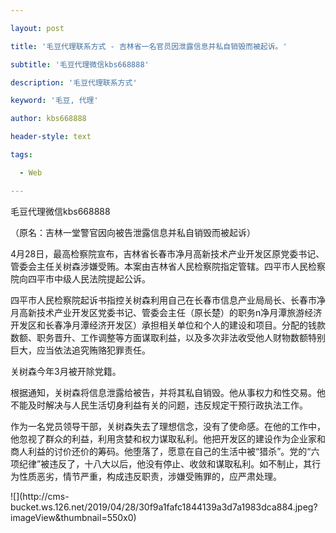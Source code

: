 ---
layout: post
title: '毛豆代理联系方式 - 吉林省一名官员因泄露信息并私自销毁而被起诉。'
subtitle: '毛豆代理微信kbs668888'
description: '毛豆代理联系方式'
keyword: '毛豆, 代理'
author: kbs668888
header-style: text
tags:
  - Web
---
毛豆代理微信kbs668888

（原名：吉林一堂警官因向被告泄露信息并私自销毁而被起诉）

4月28日，最高检察院宣布，吉林省长春市净月高新技术产业开发区原党委书记、管委会主任关树森涉嫌受贿。本案由吉林省人民检察院指定管辖。四平市人民检察院向四平市中级人民法院提起公诉。

四平市人民检察院起诉书指控关树森利用自己在长春市信息产业局局长、长春市净月高新技术产业开发区党委书记、管委会主任（原长楚）的职务n净月潭旅游经济开发区和长春净月潭经济开发区）承担相关单位和个人的建设和项目。分配的钱款数额、职务晋升、工作调整等方面谋取利益，以及多次非法收受他人财物数额特别巨大，应当依法追究贿赂犯罪责任。

关树森今年3月被开除党籍。

根据通知，关树森将信息泄露给被告，并将其私自销毁。他从事权力和性交易。他不能及时解决与人民生活切身利益有关的问题，违反规定干预行政执法工作。

作为一名党员领导干部，关树森失去了理想信念，没有了使命感。在他的工作中，他忽视了群众的利益，利用贪婪和权力谋取私利。他把开发区的建设作为企业家和商人利益的讨价还价的筹码。他堕落了，愿意在自己的生活中被“猎杀”。党的“六项纪律”被违反了，十八大以后，他没有停止、收敛和谋取私利。如不制止，其行为性质恶劣，情节严重，构成违反职责，涉嫌受贿罪的，应严肃处理。

![](http://cms-
bucket.ws.126.net/2019/04/28/30f9a1fafc1844139a3d7a1983dca884.jpeg?imageView&thumbnail=550x0)  

